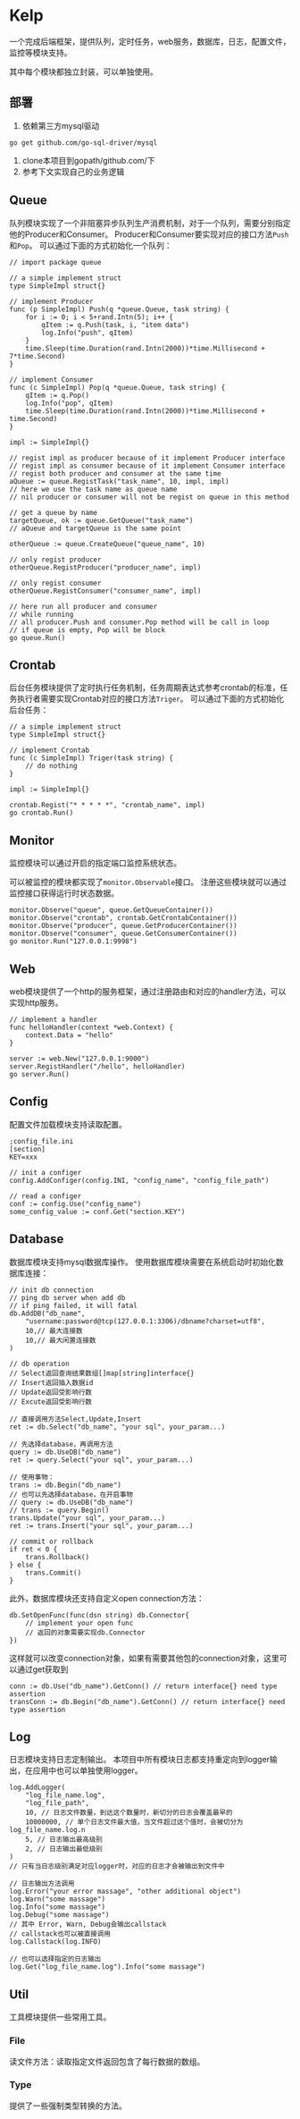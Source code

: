 # Kelp
一个完成后端框架，提供队列，定时任务，web服务，数据库，日志，配置文件，监控等模块支持。

其中每个模块都独立封装，可以单独使用。
## 部署

1. 依赖第三方mysql驱动
```
go get github.com/go-sql-driver/mysql
```
1. clone本项目到gopath/github.com/下
1. 参考下文实现自己的业务逻辑

## Queue
队列模块实现了一个非阻塞异步队列生产消费机制，对于一个队列，需要分别指定他的Producer和Consumer。
Producer和Consumer要实现对应的接口方法```Push```和```Pop```。
可以通过下面的方式初始化一个队列：
```
// import package queue

// a simple implement struct
type SimpleImpl struct{}

// implement Producer
func (p SimpleImpl) Push(q *queue.Queue, task string) {
	for i := 0; i < 5+rand.Intn(5); i++ {
		qItem := q.Push(task, i, "item data")
		log.Info("push", qItem)
	}
	time.Sleep(time.Duration(rand.Intn(2000))*time.Millisecond + 7*time.Second)
}

// implement Consumer
func (c SimpleImpl) Pop(q *queue.Queue, task string) {
	qItem := q.Pop()
	log.Info("pop", qItem)
	time.Sleep(time.Duration(rand.Intn(2000))*time.Millisecond + time.Second)
}

impl := SimpleImpl{}

// regist impl as producer because of it implement Producer interface
// regist impl as consumer because of it implement Consumer interface
// regist both producer and consumer at the same time
aQueue := queue.RegistTask("task_name", 10, impl, impl)
// here we use the task name as queue name
// nil producer or consumer will not be regist on queue in this method

// get a queue by name
targetQueue, ok := queue.GetQueue("task_name")
// aQueue and targetQueue is the same point

otherQueue := queue.CreateQueue("queue_name", 10)

// only regist producer
otherQueue.RegistProducer("producer_name", impl)

// only regist consumer
otherQueue.RegistConsumer("consumer_name", impl)

// here run all producer and consumer
// while running
// all producer.Push and consumer.Pop method will be call in loop
// if queue is empty, Pop will be block
go queue.Run()
```

## Crontab

后台任务模块提供了定时执行任务机制，任务周期表达式参考crontab的标准，任务执行者需要实现Crontab对应的接口方法```Triger```。
可以通过下面的方式初始化后台任务：
```
// a simple implement struct
type SimpleImpl struct{}

// implement Crontab
func (c SimpleImpl) Triger(task string) {
	// do nothing
}

impl := SimpleImpl{}

crontab.Regist("* * * * *", "crontab_name", impl)
go crontab.Run()
```

## Monitor

监控模块可以通过开启的指定端口监控系统状态。

可以被监控的模块都实现了```monitor.Observable```接口。
注册这些模块就可以通过监控接口获得运行时状态数据。
```
monitor.Observe("queue", queue.GetQueueContainer())
monitor.Observe("crontab", crontab.GetCrontabContainer())
monitor.Observe("producer", queue.GetProducerContainer())
monitor.Observe("consumer", queue.GetConsumerContainer())
go monitor.Run("127.0.0.1:9998")
```

## Web

web模块提供了一个http的服务框架，通过注册路由和对应的handler方法，可以实现http服务。
```
// implement a handler
func helloHandler(context *web.Context) {
	context.Data = "hello"
}

server := web.New("127.0.0.1:9000")
server.RegistHandler("/hello", helloHandler)
go server.Run()
```

## Config

配置文件加载模块支持读取配置。
```
;config_file.ini
[section]
KEY=xxx
```

```
// init a configer
config.AddConfiger(config.INI, "config_name", "config_file_path")

// read a configer
conf := config.Use("config_name")
some_config_value := conf.Get("section.KEY")
```

## Database

数据库模块支持mysql数据库操作。
使用数据库模块需要在系统启动时初始化数据库连接：
```
// init db connection
// ping db server when add db
// if ping failed, it will fatal
db.AddDB("db_name",
    "username:password@tcp(127.0.0.1:3306)/dbname?charset=utf8",
    10,// 最大连接数
    10,// 最大闲置连接数
)

// db operation
// Select返回查询结果数组[]map[string]interface{}
// Insert返回插入数据id
// Update返回受影响行数
// Excute返回受影响行数

// 直接调用方法Select,Update,Insert
ret := db.Select("db_name", "your sql", your_param...)

// 先选择database，再调用方法
query := db.UseDB("db_name")
ret := query.Select("your sql", your_param...)

// 使用事物：
trans := db.Begin("db_name")
// 也可以先选择database，在开启事物
// query := db.UseDB("db_name")
// trans := query.Begin()
trans.Update("your sql", your_param...)
ret := trans.Insert("your sql", your_param...)

// commit or rollback
if ret < 0 {
    trans.Rollback()
} else {
    trans.Commit()
}
```

此外，数据库模块还支持自定义open connection方法：
```
db.SetOpenFunc(func(dsn string) db.Connector{
    // implement your open func
    // 返回的对象需要实现db.Connector
})
```
这样就可以改变connection对象，如果有需要其他包的connection对象，这里可以通过get获取到
```
conn := db.Use("db_name").GetConn() // return interface{} need type assertion
transConn := db.Begin("db_name").GetConn() // return interface{} need type assertion
```

## Log

日志模块支持日志定制输出。
本项目中所有模块日志都支持重定向到logger输出，在应用中也可以单独使用logger。
```
log.AddLogger(
    "log_file_name.log",
    "log_file_path",
    10, // 日志文件数量，到达这个数量时，新切分的日志会覆盖最早的
    10000000, // 单个日志文件最大值，当文件超过这个值时，会被切分为log_file_name.log.n
    5, // 日志输出最高级别
    2, // 日志输出最低级别
)
// 只有当日志级别满足对应logger时，对应的日志才会被输出到文件中

// 日志输出方法调用
log.Error("your error massage", "other additional object")
log.Warn("some massage")
log.Info("some massage")
log.Debug("some massage")
// 其中 Error, Warn, Debug会输出callstack
// callstack也可以被直接调用
log.Callstack(log.INFO)

// 也可以选择指定的日志输出
log.Get("log_file_name.log").Info("some massage")

```

## Util

工具模块提供一些常用工具。

### File

读文件方法：读取指定文件返回包含了每行数据的数组。

### Type

提供了一些强制类型转换的方法。
